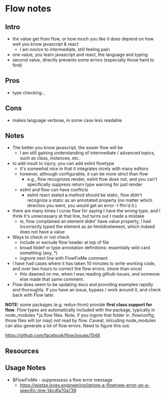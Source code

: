 # Flow notes
## Intro 
* the value get from flow, or how much you like it does depend on how well you know javascript & react
    - I am novice to intermediate, still feeling pain
* one value, you learn javascript and react, the language and typing
* second value, directly prevents some errors (especially those hard to find)

## Pros 
* type checking...

## Cons
* makes language verbose, in some case less readable

## Notes 
* The better you know javascript, the easier flow will be 
    - I am still gaining understanding of intermediate / advanced topics, such as class, instances, etc.
* to add insult to injury, you can add eslint flowtype 
    - it's somewhat nice in that it integrates nicely with many editors
    - however, although configurable, it can be more strict than flow 
        + e.g., flow recognizes render, eslint flow does not, and you can't specifically suppress return type warning for just render 
    - eslint and flow can have conflicts
        + eslint react stated a method should be static, flow didn't recognize a static as an annotated property (no matter which direction you went, you would get an error -I ffm'd it.)
* there are many times I curse flow for saying I have the wrong type, and I think it's unnecessary at that line, but turns out I made a mistake
    - ie, flow complained an element didnt' have value property, I had incorrectly typed the element as an htmldivelement, which indeed does not have a value
* Ways to check or not check 
    - include or exclude flow header at top of file 
    - broad libdef or type annotation definitions: essentially wild card something (any, *)
    - ingnore next line with FlowFixMe comment
* I have had cases where it has taken 10 minutes to write working code, and over two hours to correct the flow errors. (more than once)
    - this dawned on me, when I was reading github issues, and someone else made that same comment.
* Flow does seem to be updating docs and providing examples rapidly and thoroughly. If you have an issue, bypass / work around it, and check back with Flow later.

__NOTE:__ some packages (e.g. redux-form) provide __first class support for flow__. Flow types are automatically included with the package, typically in node_modules *.js.flow files. Note, if you ingore that folder in .flowconfig, those files will (or may) not read by flow.  Caveat, inlcuding node_modules can also generate a lot of flow errors. Need to figure this out.

https://github.com/facebook/flow/issues/1548


## Resources

## Usage Notes 
* $FlowFixMe - suppressess a flow error message
    - https://wietse.loves.engineering/ignore-a-flowtype-error-on-a-specific-line-14cdfa70a739
